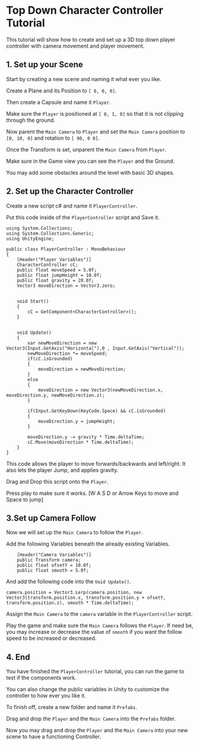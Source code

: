 # Top Down Character Controller Tutorial

This tutorial will show how to create and set up a 3D top down player controller with camera movement and player movement.

## 1. Set up your Scene

Start by creating a new scene and naming it what ever you like.

Create a Plane and its Position to `[ 0, 0, 0]`.

Then create a Capsule and name it `Player`.

Make sure the `Player` is positioned at `[ 0, 1, 0]` so that it is not clipping through the ground.

Now parent the `Main Camera` to `Player` and set the `Main Camera` position to `[0, 10, 0]` and rotation to `[ 90, 0 0]`.

Once the Transform is set, unparent the `Main Camera` from `Player`.

Make sure in the Game view you can see the `Player` and the Ground.

You may add some obstacles around the level with basic 3D shapes.

## 2. Set up the Character Controller

Create a new script c# and name it `PlayerController`.

Put this code inside of the `PlayerController` script and Save it.

```
using System.Collections;
using System.Collections.Generic;
using UnityEngine;

public class PlayerController : MonoBehaviour
{
    [Header("Player Variables")]
    CharacterController cC;
    public float moveSpeed = 5.0f;
    public float jumpHeight = 10.0f;
    public float gravity = 20.0f;
    Vector3 moveDirection = Vector3.zero;


    void Start()
    {
        cC = GetComponent<CharacterController>();
    }


    void Update()
    {
        var newMoveDirection = new Vector3(Input.GetAxis("Horizontal"),0 , Input.GetAxis("Vertical"));
        newMoveDirection *= moveSpeed;
        if(cC.isGrounded)
        {
            moveDirection = newMoveDirection;
        }
        else
        {
            moveDirection = new Vector3(newMoveDirection.x, moveDirection.y, newMoveDirection.z);
        }

        if(Input.GetKeyDown(KeyCode.Space) && cC.isGrounded)
        {
            moveDirection.y = jumpHeight;
        }

        moveDirection.y -= gravity * Time.deltaTime;
        cC.Move(moveDirection * Time.deltaTime);
    }
}
```

This code allows the player to move forwards/backwards and left/right. It also lets the player Jump, and applies gravity.

Drag and Drop this script onto the `Player`.

Press play to make sure it works. [W A S D or Arrow Keys to move and Space to jump]

## 3.Set up Camera Follow

Now we will set up the `Main Camera` to follow the `Player`.

Add the following Variables beneath the already existing Variables.

```
    [Header("Camera Variables")]
    public Transform camera;
    public float ofsetY = 10.0f;
    public float smooth = 5.0f;

```

And add the following code into the `Void Update()`.

```
camera.position = Vector3.Lerp(camera.position, new Vector3(transform.position.x, transform.position.y + ofsetY, transform.position.z), smooth * Time.deltaTime);

```
Assign the `Main Camera` to the `camera` variable in the `PlayerController` script.

Play the game and make sure the `Main Camera` follows the `Player`. If need be, you may increase or decrease the value of `smooth` if you want the follow speed to be increased or decreased.


## 4. End

You have finished the `PlayerController` tutorial, you can run the game to test if the components work. 

You can also change the public variables in Unity to customize the controller to how ever you like it.

To finish off, create a new folder and name it `Prefabs`.

Drag and drop the `Player` and the `Main Camera` into the `Prefabs` folder.

Now you may drag and drop the `Player` and the `Main Camera` into your new scene to have a functioning Controller.
